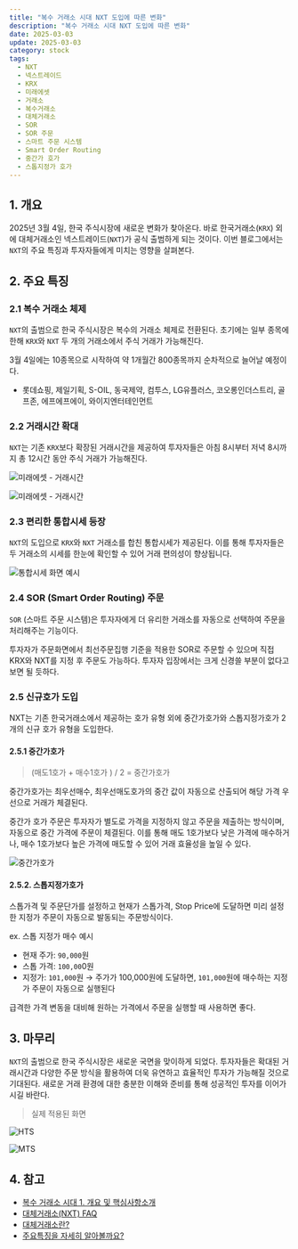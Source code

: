 ```yaml
---
title: "복수 거래소 시대 NXT 도입에 따른 변화"
description: "복수 거래소 시대 NXT 도입에 따른 변화"
date: 2025-03-03
update: 2025-03-03
category: stock
tags:
  - NXT
  - 넥스트레이드
  - KRX
  - 미래에셋
  - 거래소
  - 복수거래소
  - 대체거래소
  - SOR
  - SOR 주문
  - 스마트 주문 시스템
  - Smart Order Routing
  - 중간가 호가
  - 스톱지정가 호가
---
```


## 1. 개요

2025년 3월 4일, 한국 주식시장에 새로운 변화가 찾아온다. 바로 한국거래소(`KRX`) 외에 대체거래소인 넥스트레이드(`NXT`)가 공식 출범하게 되는 것이다. 이번 블로그에서는 `NXT`의 주요 특징과 투자자들에게 미치는 영향을 살펴본다.

## 2. 주요 특징

### 2.1 복수 거래소 체제

`NXT`의 출범으로 한국 주식시장은 복수의 거래소 체제로 전환된다. 초기에는 일부 종목에 한해 `KRX`와 `NXT` 두 개의 거래소에서 주식 거래가 가능해진다.

3월 4일에는 10종목으로 시작하여 약 1개월간 800종목까지 순차적으로 늘어날 예정이다.

- 롯데쇼핑, 제일기획, S-OIL, 동국제약, 컴투스, LG유플러스, 코오롱인더스트리, 골프존, 에프에프에이, 와이지엔터테인먼트

### 2.2 거래시간 확대

`NXT`는 기존 `KRX`보다 확장된 거래시간을 제공하여 투자자들은 아침 8시부터 저녁 8시까지 총 12시간 동안 주식 거래가 가능해진다.

![미래에셋 - 거래시간](image-20250303134445935.png)

![미래에셋 - 거래시간](image-20250303134527577.png)


### 2.3 편리한 통합시세 등장

`NXT`의 도입으로 `KRX`와 `NXT` 거래소를 합친 통합시세가 제공된다. 이를 통해 투자자들은 두 거래소의 시세를 한눈에 확인할 수 있어 거래 편의성이 향상됩니다.

![통합시세 화면 예시](image-20250303134550837.png)

### 2.4 SOR (Smart Order Routing) 주문

`SOR` (스마트 주문 시스템)은 투자자에게 더 유리한 거래소를 자동으로 선택하여 주문을 처리해주는 기능이다.

투자자가 주문화면에서 최선주문집행 기준을 적용한 SOR로 주문할 수 있으며 직접 KRX와 NXT를 지정 후 주문도 가능하다. 투자자 입장에서는 크게 신경쓸 부분이 없다고 보면 될 듯하다.

### 2.5 신규호가 도입

NXT는 기존 한국거래소에서 제공하는 호가 유형 외에 중간가호가와 스톱지정가호가 2개의 신규 호가 유형을 도입한다.

#### 2.5.1 중간가호가

> (매도1호가 + 매수1호가 ) / 2 = 중간가호가

중간가호가는 최우선매수, 최우선매도호가의 중간 값이 자동으로 산출되어 해당 가격 우선으로 거래가 체결된다.

중간가 호가 주문은 투자자가 별도로 가격을 지정하지 않고 주문을 제출하는 방식이며, 자동으로 중간 가격에 주문이 체결된다. 이를 통해 매도 1호가보다 낮은 가격에 매수하거나, 매수 1호가보다 높은 가격에 매도할 수 있어 거래 효율성을 높일 수 있다.

![중간가호가](image-20250303134604198.png)

#### 2.5.2. 스톱지정가호가

스톱가격 및 주문단가를 설정하고 현재가 스톱가격, Stop Price에 도달하면 미리 설정한 지정가 주문이 자동으로 발동되는 주문방식이다.

ex. 스톱 지정가 매수 예시

- 현재 주가: `90,000`원
- 스톱 가격: `100,00`0원
- 지정가: `101,000`원 → 주가가 100,000원에 도달하면, `101,000`원에 매수하는 지정가 주문이 자동으로 실행된다

급격한 가격 변동을 대비해 원하는 가격에서 주문을 실행할 때 사용하면 좋다.

## 3. 마무리

`NXT`의 출범으로 한국 주식시장은 새로운 국면을 맞이하게 되었다. 투자자들은 확대된 거래시간과 다양한 주문 방식을 활용하여 더욱 유연하고 효율적인 투자가 가능해질 것으로 기대된다. 새로운 거래 환경에 대한 충분한 이해와 준비를 통해 성공적인 투자를 이어가시길 바란다.

>  실제 적용된 화면

![HTS](image-20250304230512298.png)

![MTS](image-20250304230543600.png)



## 4. 참고

- [복수 거래소 시대 1. 개요 및 핵심사항소개](https://www.youtube.com/watch?v=cJ_TMRKdJz0)
- [대체거래소(NXT) FAQ](https://trading.securities.miraeasset.com/bbs/board/message/list.do?categoryId=1979&searchType=2&searchStartYear=2024&searchStartMonth=02&searchStartDay=27&searchEndYear=2025&searchEndMonth=02&searchEndDay=26&listType=1&startId=zzzzz~&startPage=1&curPage=2&direction=1)
- [대체거래소란?](https://securities.miraeasset.com/mw/event_ats/main.html)
- [주요특징을 자세히 알아볼까요?](https://securities.miraeasset.com/mw/event_ats/main.html)
